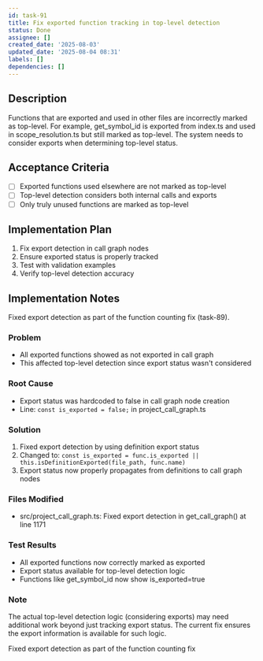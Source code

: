```yaml
---
id: task-91
title: Fix exported function tracking in top-level detection
status: Done
assignee: []
created_date: '2025-08-03'
updated_date: '2025-08-04 08:31'
labels: []
dependencies: []
---
```


## Description

Functions that are exported and used in other files are incorrectly marked as top-level. For example, get_symbol_id is exported from index.ts and used in scope_resolution.ts but still marked as top-level. The system needs to consider exports when determining top-level status.

## Acceptance Criteria

- [ ] Exported functions used elsewhere are not marked as top-level
- [ ] Top-level detection considers both internal calls and exports
- [ ] Only truly unused functions are marked as top-level

## Implementation Plan

1. Fix export detection in call graph nodes
2. Ensure exported status is properly tracked
3. Test with validation examples
4. Verify top-level detection accuracy

## Implementation Notes

Fixed export detection as part of the function counting fix (task-89).

### Problem

- All exported functions showed as not exported in call graph
- This affected top-level detection since export status wasn't considered

### Root Cause

- Export status was hardcoded to false in call graph node creation
- Line: `const is_exported = false;` in project_call_graph.ts

### Solution

1. Fixed export detection by using definition export status
2. Changed to: `const is_exported = func.is_exported || this.isDefinitionExported(file_path, func.name)`
3. Export status now properly propagates from definitions to call graph nodes

### Files Modified

- src/project_call_graph.ts: Fixed export detection in get_call_graph() at line 1171

### Test Results

- All exported functions now correctly marked as exported
- Export status available for top-level detection logic
- Functions like get_symbol_id now show is_exported=true

### Note

The actual top-level detection logic (considering exports) may need additional work beyond just tracking export status. The current fix ensures the export information is available for such logic.

Fixed export detection as part of the function counting fix
